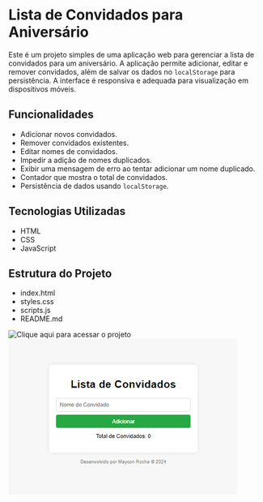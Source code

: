 # Lista de Convidados para Aniversário

Este é um projeto simples de uma aplicação web para gerenciar a lista de convidados para um aniversário. A aplicação permite adicionar, editar e remover convidados, além de salvar os dados no `localStorage` para persistência. A interface é responsiva e adequada para visualização em dispositivos móveis.

## Funcionalidades

- Adicionar novos convidados.
- Remover convidados existentes.
- Editar nomes de convidados.
- Impedir a adição de nomes duplicados.
- Exibir uma mensagem de erro ao tentar adicionar um nome duplicado.
- Contador que mostra o total de convidados.
- Persistência de dados usando `localStorage`.

## Tecnologias Utilizadas

- HTML
- CSS
- JavaScript

## Estrutura do Projeto

 - index.html
 - styles.css
 - scripts.js
 - README.md

![Clique aqui para acessar o projeto](https://lista-de-convidados-gray.vercel.app/)
![Lista de convidados](image-1.png)

